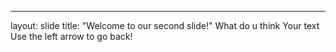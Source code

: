 
---
layout: slide
title: "Welcome to our second slide!"
What do u think 
Your text
Use the left arrow to go back!
